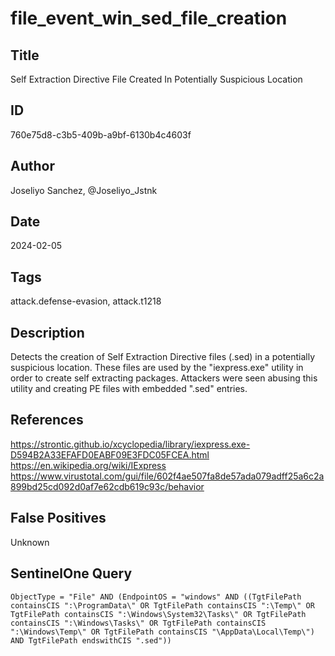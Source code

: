 # file_event_win_sed_file_creation

## Title
Self Extraction Directive File Created In Potentially Suspicious Location

## ID
760e75d8-c3b5-409b-a9bf-6130b4c4603f

## Author
Joseliyo Sanchez, @Joseliyo_Jstnk

## Date
2024-02-05

## Tags
attack.defense-evasion, attack.t1218

## Description
Detects the creation of Self Extraction Directive files (.sed) in a potentially suspicious location.
These files are used by the "iexpress.exe" utility in order to create self extracting packages.
Attackers were seen abusing this utility and creating PE files with embedded ".sed" entries.


## References
https://strontic.github.io/xcyclopedia/library/iexpress.exe-D594B2A33EFAFD0EABF09E3FDC05FCEA.html
https://en.wikipedia.org/wiki/IExpress
https://www.virustotal.com/gui/file/602f4ae507fa8de57ada079adff25a6c2a899bd25cd092d0af7e62cdb619c93c/behavior

## False Positives
Unknown

## SentinelOne Query
```
ObjectType = "File" AND (EndpointOS = "windows" AND ((TgtFilePath containsCIS ":\ProgramData\" OR TgtFilePath containsCIS ":\Temp\" OR TgtFilePath containsCIS ":\Windows\System32\Tasks\" OR TgtFilePath containsCIS ":\Windows\Tasks\" OR TgtFilePath containsCIS ":\Windows\Temp\" OR TgtFilePath containsCIS "\AppData\Local\Temp\") AND TgtFilePath endswithCIS ".sed"))

```